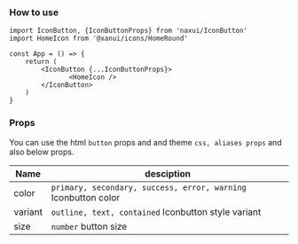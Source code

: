 ### How to use

```tsx
import IconButton, {IconButtonProps} from 'naxui/IconButton'
import HomeIcon from '@xanui/icons/HomeRound'

const App = () => {
    return (
        <IconButton {...IconButtonProps}>
               <HomeIcon />
        </IconButton>
    )
}
```


### Props
You can use the html `button` props and and theme `css, aliases props` and also below props.

| Name    | desciption                                                     |
| ------- | -------------------------------------------------------------- |
| color   | `primary, secondary, success, error, warning` Iconbutton color |
| variant | `outline, text, contained` Iconbutton style variant            |
| size    | `number` button size                                           |

